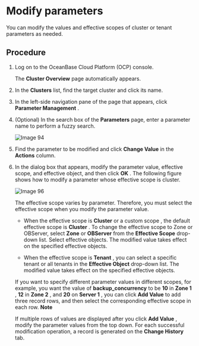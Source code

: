# Modify parameters

You can modify the values and effective scopes of cluster or tenant parameters as needed.

## Procedure

1. Log on to the OceanBase Cloud Platform (OCP) console.

   The **Cluster Overview** page automatically appears.

2. In the **Clusters** list, find the target cluster and click its name.

3. In the left-side navigation pane of the page that appears, click **Parameter Management** .

4. (Optional) In the search box of the **Parameters** page, enter a parameter name to perform a fuzzy search.

   ![Image 94](https://help-static-aliyun-doc.aliyuncs.com/assets/img/en-US/7124633561/p440455.png)

5. Find the parameter to be modified and click **Change Value** in the **Actions** column.

6. In the dialog box that appears, modify the parameter value, effective scope, and effective object, and then click **OK** . The following figure shows how to modify a parameter whose effective scope is cluster.

   ![Image 96](https://help-static-aliyun-doc.aliyuncs.com/assets/img/en-US/8124633561/p440456.png)

   The effective scope varies by parameter. Therefore, you must select the effective scope when you modify the parameter value.
   * When the effective scope is **Cluster** or a custom scope , the default effective scope is **Cluster** . To change the effective scope to Zone or OBServer, select **Zone** or **OBServer** from the **Effective Scope** drop-down list. Select effective objects. The modified value takes effect on the specified effective objects.

   * When the effective scope is **Tenant** , you can select a specific tenant or all tenants in the **Effective Object** drop-down list. The modified value takes effect on the specified effective objects.

   If you want to specify different parameter values in different scopes, for example, you want the value of **backup_concurrency** to be **10** in **Zone 1** , **12** in **Zone 2** , and **20** on **Server 1** , you can click **Add Value** to add three record rows, and then select the corresponding effective scope in each row.
   **Note**

   If multiple rows of values are displayed after you click **Add Value** , modify the parameter values from the top down. For each successful modification operation, a record is generated on the **Change History** tab.
